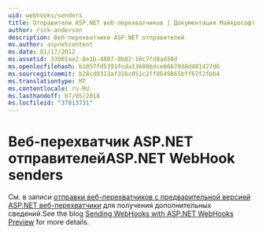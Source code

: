 ```yaml
---
uid: webhooks/senders
title: Отправители ASP.NET веб-перехватчиков | Документация Майкрософт
author: rick-anderson
description: Веб-перехватчики ASP.NET отправителей
ms.author: aspnetcontent
ms.date: 01/17/2012
ms.assetid: 33001ae2-8e1b-4807-8b02-16c7fd8ad38d
ms.openlocfilehash: b1057fd5391fcda13608bdce6667938d481427d6
ms.sourcegitcommit: b28cd0313af316c051c2ff8549865bff67f2fbb4
ms.translationtype: MT
ms.contentlocale: ru-RU
ms.lasthandoff: 07/05/2018
ms.locfileid: "37813731"
---
```

# <a name="aspnet-webhook-senders"></a><span data-ttu-id="2fa15-103">Веб-перехватчик ASP.NET отправителей</span><span class="sxs-lookup"><span data-stu-id="2fa15-103">ASP.NET WebHook senders</span></span>

<span data-ttu-id="2fa15-104">См. в записи [отправки веб-перехватчиков с предварительной версией ASP.NET веб-перехватчики](http://blogs.msdn.com/b/webdev/archive/2015/09/15/sending-webhooks-with-asp-net-webhooks-preview.aspx) для получения дополнительных сведений.</span><span class="sxs-lookup"><span data-stu-id="2fa15-104">See the blog [Sending WebHooks with ASP.NET WebHooks Preview](http://blogs.msdn.com/b/webdev/archive/2015/09/15/sending-webhooks-with-asp-net-webhooks-preview.aspx) for more details.</span></span>
